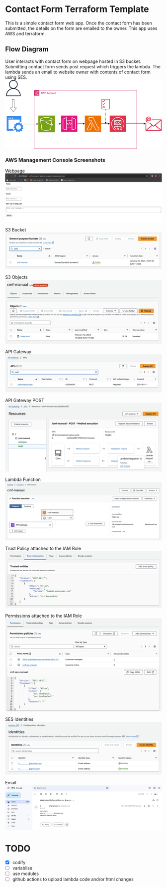 # Contact Form Terraform Template

This is a simple contact form web app. Once the contact form has been submitted, the details on the form are emailed to the owner. This app uses AWS and terraform.

## Flow Diagram

User interacts with contact form on webpage hosted in S3 bucket. Submitting contact form sends post request which triggers the lambda. The lambda sends an email to website owner with contents of contact form using SES.
![flow diagram](./diagrams/Untitled.png)

### AWS Management Console Screenshots
Webpage
![webpage screenshot](./images/webpage.png)

S3 Bucket
![S3 Bucket screenshot](./images/s3-bucket.png)

S3 Objects
![S3 Objects screenshot](./images/s3-bucket-objects.png)

API Gateway
![API Gateway screenshot](./images/api-gateway.png)

API Gateway POST
![API Gateway POST screenshot](./images/api-gateway-post.png)

Lambda Function
![Lambda Function screenshot](./images/lambda-function.png)

Trust Policy attached to the IAM Role
![IAM Role Trust Policy screenshot](./images/iam-role-trust-policy.png)

Permissions attached to the IAM Role
![IAM Role Permissions screenshot](./images/iam-role-permissions.png)

SES Identities
![S3 Objects screenshot](./images/ses-identities.png)

Email
![gmail screenshot](./images/email.png)

# TODO

- [X] codify
- [ ] variablise
- [ ] use modules
- [ ] github actions to upload lambda code and/or html changes
